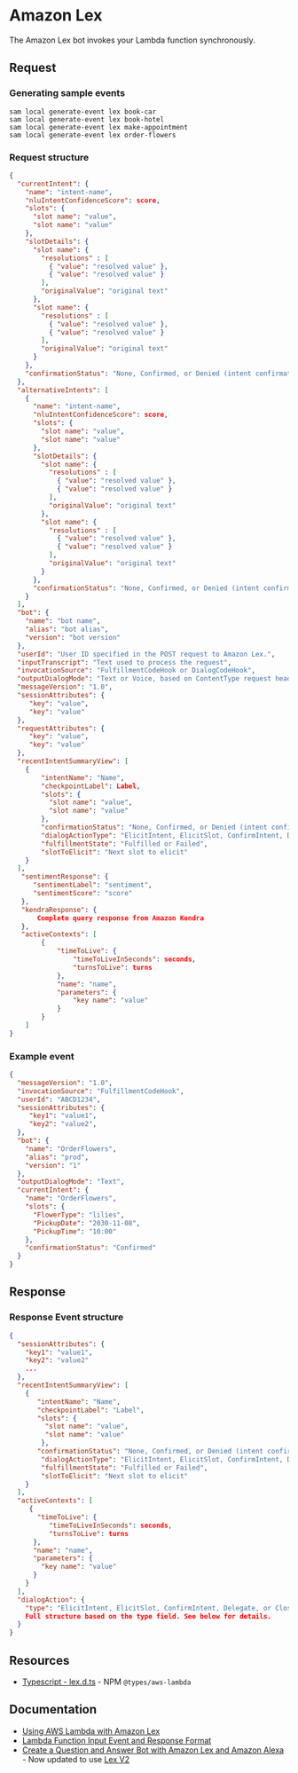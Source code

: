# Amazon Lex

The Amazon Lex bot invokes your Lambda function synchronously.

## Request

### Generating sample events

```shell
sam local generate-event lex book-car
sam local generate-event lex book-hotel
sam local generate-event lex make-appointment
sam local generate-event lex order-flowers
```

### Request structure

```json
{
  "currentIntent": {
    "name": "intent-name",
    "nluIntentConfidenceScore": score,
    "slots": {
      "slot name": "value",
      "slot name": "value"
    },
    "slotDetails": {
      "slot name": {
        "resolutions" : [
          { "value": "resolved value" },
          { "value": "resolved value" }
        ],
        "originalValue": "original text"
      },
      "slot name": {
        "resolutions" : [
          { "value": "resolved value" },
          { "value": "resolved value" }
        ],
        "originalValue": "original text"
      }
    },
    "confirmationStatus": "None, Confirmed, or Denied (intent confirmation, if configured)"
  },
  "alternativeIntents": [
    {
      "name": "intent-name",
      "nluIntentConfidenceScore": score,
      "slots": {
        "slot name": "value",
        "slot name": "value"
      },
      "slotDetails": {
        "slot name": {
          "resolutions" : [
            { "value": "resolved value" },
            { "value": "resolved value" }
          ],
          "originalValue": "original text"
        },
        "slot name": {
          "resolutions" : [
            { "value": "resolved value" },
            { "value": "resolved value" }
          ],
          "originalValue": "original text"
        }
      },
      "confirmationStatus": "None, Confirmed, or Denied (intent confirmation, if configured)"
    }
  ],
  "bot": {
    "name": "bot name",
    "alias": "bot alias",
    "version": "bot version"
  },
  "userId": "User ID specified in the POST request to Amazon Lex.",
  "inputTranscript": "Text used to process the request",
  "invocationSource": "FulfillmentCodeHook or DialogCodeHook",
  "outputDialogMode": "Text or Voice, based on ContentType request header in runtime API request",
  "messageVersion": "1.0",
  "sessionAttributes": { 
     "key": "value",
     "key": "value"
  },
  "requestAttributes": { 
     "key": "value",
     "key": "value"
  },
  "recentIntentSummaryView": [
    {
        "intentName": "Name",
        "checkpointLabel": Label,
        "slots": {
          "slot name": "value",
          "slot name": "value"
        },
        "confirmationStatus": "None, Confirmed, or Denied (intent confirmation, if configured)",
        "dialogActionType": "ElicitIntent, ElicitSlot, ConfirmIntent, Delegate, or Close",
        "fulfillmentState": "Fulfilled or Failed",
        "slotToElicit": "Next slot to elicit"
    }
  ],
   "sentimentResponse": { 
      "sentimentLabel": "sentiment",
      "sentimentScore": "score"
   },
   "kendraResponse": {
       Complete query response from Amazon Kendra
   },
   "activeContexts": [
        {
            "timeToLive": {
                "timeToLiveInSeconds": seconds,
                "turnsToLive": turns
            },
            "name": "name",
            "parameters": {
                "key name": "value"
            }
        }
    ]
}
```

### Example event

```json title="Example order flowers"
{
  "messageVersion": "1.0",
  "invocationSource": "FulfillmentCodeHook",
  "userId": "ABCD1234",
  "sessionAttributes": { 
     "key1": "value1",
     "key2": "value2",
  },
  "bot": {
    "name": "OrderFlowers",
    "alias": "prod",
    "version": "1"
  },
  "outputDialogMode": "Text",
  "currentIntent": {
    "name": "OrderFlowers",
    "slots": {
      "FlowerType": "lilies",
      "PickupDate": "2030-11-08",
      "PickupTime": "10:00"
    },
    "confirmationStatus": "Confirmed"
  }
}
```

## Response

### Response Event structure

```json title="Event Structure"
{
  "sessionAttributes": {
    "key1": "value1",
    "key2": "value2"
    ...
  },
  "recentIntentSummaryView": [
    {
       "intentName": "Name",
       "checkpointLabel": "Label",
       "slots": {
         "slot name": "value",
         "slot name": "value"
        },
       "confirmationStatus": "None, Confirmed, or Denied (intent confirmation, if configured)",
        "dialogActionType": "ElicitIntent, ElicitSlot, ConfirmIntent, Delegate, or Close",
        "fulfillmentState": "Fulfilled or Failed",
        "slotToElicit": "Next slot to elicit"
    }
  ],
  "activeContexts": [
     {
       "timeToLive": {
          "timeToLiveInSeconds": seconds,
          "turnsToLive": turns
      },
      "name": "name",
      "parameters": {
        "key name": "value"
      }
    }
  ],
  "dialogAction": {
    "type": "ElicitIntent, ElicitSlot, ConfirmIntent, Delegate, or Close",
    Full structure based on the type field. See below for details.
  }
}
```

## Resources

- [Typescript - lex.d.ts](https://github.com/DefinitelyTyped/DefinitelyTyped/blob/master/types/aws-lambda/trigger/lex.d.ts) - NPM `@types/aws-lambda`

## Documentation

- [Using AWS Lambda with Amazon Lex](https://docs.aws.amazon.com/lambda/latest/dg/services-lex.html)
- [Lambda Function Input Event and Response Format](https://docs.aws.amazon.com/lex/latest/dg/lambda-input-response-format.html)
- [Create a Question and Answer Bot with Amazon Lex and Amazon Alexa](https://aws.amazon.com/blogs/machine-learning/creating-a-question-and-answer-bot-with-amazon-lex-and-amazon-alexa/#new-features-log) - Now updated to use [Lex V2](./lex-v2.md)

